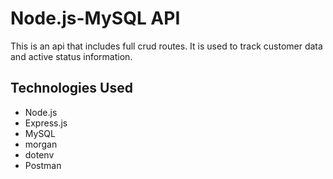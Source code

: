 # Node.js-MySQL API

This is an api that includes full crud routes. It is used to track customer data and active status information.

## Technologies Used

- Node.js
- Express.js
- MySQL
- morgan
- dotenv
- Postman
